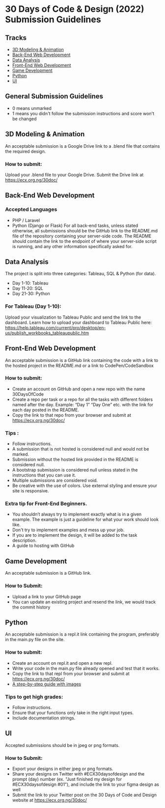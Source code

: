 # 30 Days of Code & Design (2022) Submission Guidelines 

## Tracks
- [3D Modeling & Animation](#3D-modeling-&-Animation)
- [Back-End Web Development](#back-end-web-development)
- [Data Analysis](#data-analysis)
- [Front-End Web Development](#front-end-web-development)
- [Game Development](#game-development)
- [Python](#python)
- [UI](#ui)

## General Submission Guidelines
- 0 means unmarked
- 1 means you didn't follow the submission instructions and score won't be changed

## 3D Modeling & Animation
An acceptable submission is a Google Drive link to a .blend file that contains the required design. 

### How to submit:
Upload your .blend file to your Google Drive.
Submit the Drive link at https://ecx.org.ng/30doc/

## Back-End Web Development
### Accepted Languages
- PHP / Laravel
- Python (Django or Flask)
For all back-end tasks, unless stated otherwise, all submissions should be the GitHub link to the README.md file of the repository containing your server-side code. The README should contain the link to the endpoint of where your server-side script is running, and any other information specifically asked for.



## Data Analysis
The project is split into three categories: Tableau, SQL & Python (for data). 
- Day 1-10: Tableau
- Day 11-20: SQL
- Day 21-30: Python

### For Tableau (Day 1-10):
Upload your visualization to Tableau Public and send the link to the dashboard. Learn how to upload your dashboard to Tableau Public here: https://help.tableau.com/current/pro/desktop/en-us/publish_workbooks_tableaupublic.htm

## Front-End Web Development
An acceptable submission is a GitHub link containing the code with a link to the hosted project in the README.md or a link to CodePen/CodeSandbox

### How to submit:
- Create an account on GitHub and open a new repo with the name 30DaysOfCode
- Create a repo per task or a repo for all the tasks with different folders named after the day. Example: “Day 1” “Day One” etc. with the link for each day posted in the README.
- Copy the link to that repo from your browser and submit at https://ecx.org.ng/30doc/

### Tips :
- Follow instructions.
- A submission that is not hosted is considered null and would not be marked.
- Submission without the hosted link provided in the README is considered null.
- A bootstrap submission is considered null unless stated in the instructions that you can use it.
- Multiple submissions are considered void.
- Be creative with the use of colors. Use external styling and ensure your site is responsive.

### Extra tip for Front-End Beginners.
- You shouldn’t always try to implement exactly what is in a given example. The example is just a guideline for what your work should look like.
- Don't try to implement examples and mess up your job.
- If you are to implement the design, it will be added to the task description.
- A guide to hosting with GitHub 

## Game Development 
An acceptable submission is a GitHub link. 

### How to Submit:
- Upload a link to your GitHub page 
- You can update an existing project and resend the link, we would track the commit history

## Python
An acceptable submission is a repl.it link containing the program, preferably in the main.py file on the site.

### How to submit:
- Create an account on repl.it and open a new repl.
- Write your code in the main.py file already opened and test that it works.
- Copy the link to that repl from your browser and submit at https://ecx.org.ng/30doc/
- [A step-by-step guide with images](https://github.com/Senseiuc/pythonguide/blob/master/README.md)

### Tips to get high grades:
- Follow instructions.
- Ensure that your functions only take in the right input types.
- Include documentation strings.

## UI
Accepted submissions should be in jpeg or png formats.

### How to Submit:

- Export your designs in either jpeg or png formats.
- Share your designs on Twitter with #ECX30daysofdesign and the prompt (day) number (ex. "Just finished my design for #ECX30daysofdesign #01"), and include the link to your figma design as well 
- Submit the link to your Twitter post on the 30 Days of Code and Design website at https://ecx.org.ng/30doc/

